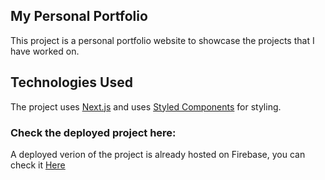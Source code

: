 ## My Personal Portfolio

This project is a personal portfolio website to showcase the projects that I have worked on.

## Technologies Used

The project uses [Next.js](https://nextjs.org/) and uses [Styled Components](https://styled-components.com/) for styling.

### Check the deployed project here:

A deployed verion of the project is already hosted on Firebase, you can check it [Here](#)
